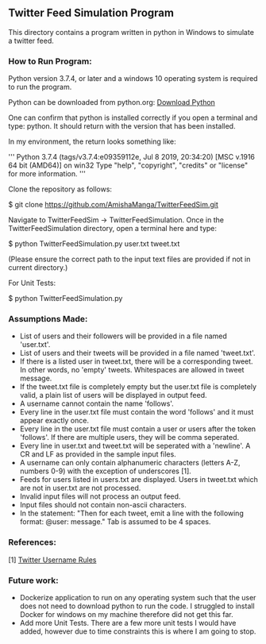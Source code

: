 ## Twitter Feed Simulation Program

This directory contains a program written in python in Windows to simulate a twitter feed. 

### How to Run Program:

Python version 3.7.4, or later and a windows 10 operating system is required to run the program. 

Python can be downloaded from python.org: 
[Download Python](https://www.python.org/downloads/)

One can confirm that python is installed correctly if you open a terminal and type: python. It should return with the version that has been installed. 

In my environment, the return looks something like:

'''
Python 3.7.4 (tags/v3.7.4:e09359112e, Jul  8 2019, 20:34:20) [MSC v.1916 64 bit (AMD64)] on win32
Type "help", "copyright", "credits" or "license" for more information.
'''

Clone the repository as follows: 

$ git clone https://github.com/AmishaManga/TwitterFeedSim.git

Navigate to TwitterFeedSim -> TwitterFeedSimulation. Once in the TwitterFeedSimulation directory, open a terminal here and type:

$ python TwitterFeedSimulation.py user.txt tweet.txt

(Please ensure the correct path to the input text files are provided if not in current directory.)

For Unit Tests:

$ python TwitterFeedSimulation.py


### Assumptions Made: 

* List of users and their followers will be provided in a file named 'user.txt'.
* List of users and their tweets will be provided in a file named 'tweet.txt'.
* If there is a listed user in tweet.txt, there will be a corresponding tweet. In other words, no 'empty' tweets. Whitespaces are allowed in tweet message.
* If the tweet.txt file is completely empty but the user.txt file is completely valid, a plain list of users will be displayed in output feed.
* A username cannot contain the name 'follows'.
* Every line in the user.txt file must contain the word 'follows' and it must appear exactly once.
* Every line in the user.txt file must contain a user or users after the token 'follows'. If there are multiple users, they will be comma seperated. 
* Every line in user.txt and tweet.txt will be seperated with a 'newline'. A CR and LF as provided in the sample input files.
* A username can only contain alphanumeric characters (letters A-Z, numbers 0-9) with the exception of underscores [1].
* Feeds for users listed in users.txt are displayed. Users in tweet.txt which are not in user.txt are not processed.
* Invalid input files will not process an output feed.
* Input files should not contain non-ascii characters. 
* In the statement: "Then for each tweet, emit a line with the following format: <tab>@user: <space>message." Tab is assumed to be 4 spaces.


### References:
[1] [Twitter Username Rules](https://help.twitter.com/en/managing-your-account/twitter-username-rules)

### Future work: 

* Dockerize application to run on any operating system such that the user does not need to download python to run the code. I struggled to install Docker for windows on my machine therefore did not get this far.
* Add more Unit Tests. There are a few more unit tests I would have added, however due to time constraints this is where I am going to stop.
